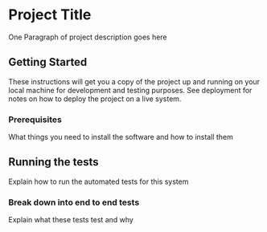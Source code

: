 # Project Title

One Paragraph of project description goes here

## Getting Started

These instructions will get you a copy of the project up and running on your local machine for development and testing purposes. See deployment for notes on how to deploy the project on a live system.

### Prerequisites

What things you need to install the software and how to install them

## Running the tests

Explain how to run the automated tests for this system

### Break down into end to end tests

Explain what these tests test and why